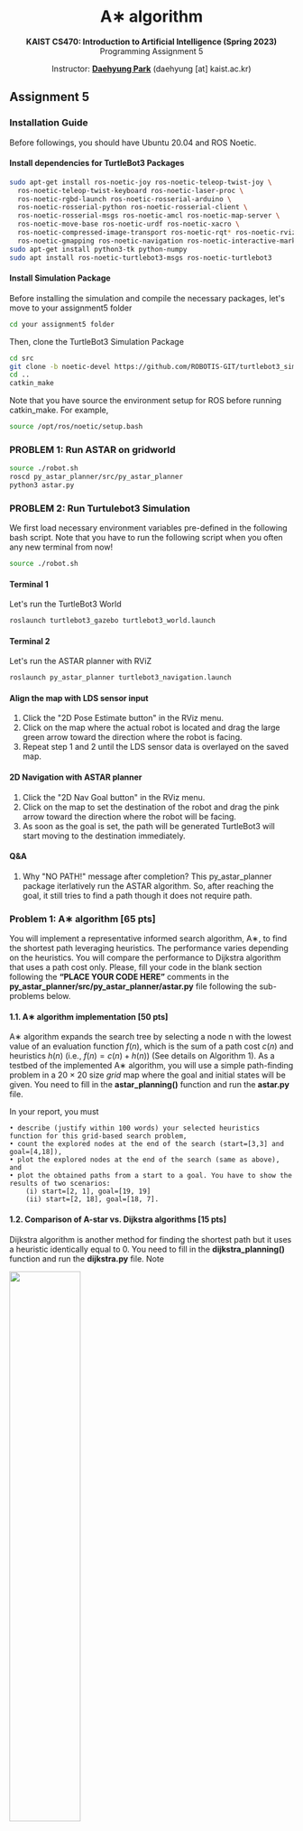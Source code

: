 <div align=center>
  <h1>
    A∗ algorithm
  </h1>
  <p>
    <b>KAIST CS470: Introduction to Artificial Intelligence (Spring 2023)</b><br>
    Programming Assignment 5
  </p>
</div>

<div align=center>
  <p>
    Instructor: <a href=https://sites.google.com/site/daehyungpark target="_blank"><b>Daehyung Park</b></a> (daehyung [at] kaist.ac.kr)<br>
  </p>
</div>


## Assignment 5

### Installation Guide
Before followings, you should have Ubuntu 20.04 and ROS Noetic.

#### Install dependencies for TurtleBot3 Packages
~~~~bash
sudo apt-get install ros-noetic-joy ros-noetic-teleop-twist-joy \
  ros-noetic-teleop-twist-keyboard ros-noetic-laser-proc \
  ros-noetic-rgbd-launch ros-noetic-rosserial-arduino \
  ros-noetic-rosserial-python ros-noetic-rosserial-client \
  ros-noetic-rosserial-msgs ros-noetic-amcl ros-noetic-map-server \
  ros-noetic-move-base ros-noetic-urdf ros-noetic-xacro \
  ros-noetic-compressed-image-transport ros-noetic-rqt* ros-noetic-rviz \
  ros-noetic-gmapping ros-noetic-navigation ros-noetic-interactive-markers
sudo apt-get install python3-tk python-numpy
sudo apt install ros-noetic-turtlebot3-msgs ros-noetic-turtlebot3
~~~~

#### Install Simulation Package

Before installing the simulation and compile the necessary packages, let's move to your assignment5 folder
~~~~bash
cd your assignment5 folder
~~~~

Then, clone the TurtleBot3 Simulation Package
~~~~bash
cd src
git clone -b noetic-devel https://github.com/ROBOTIS-GIT/turtlebot3_simulations.git
cd ..
catkin_make
~~~~

Note that you have source the environment setup for ROS before running catkin_make. For example,
~~~~bash
source /opt/ros/noetic/setup.bash
~~~~

### PROBLEM 1: Run ASTAR on gridworld

~~~~bash
source ./robot.sh
roscd py_astar_planner/src/py_astar_planner
python3 astar.py
~~~~


### PROBLEM 2: Run Turtulebot3 Simulation

We first load necessary environment variables pre-defined in the following bash script. Note that you have to run the following script when you often any new terminal from now!
~~~~bash
source ./robot.sh
~~~~

#### Terminal 1
Let's run the TurtleBot3 World
~~~~bash
roslaunch turtlebot3_gazebo turtlebot3_world.launch
~~~~

#### Terminal 2
Let's run the ASTAR planner with RViZ
~~~~bash
roslaunch py_astar_planner turtlebot3_navigation.launch
~~~~

#### Align the map with LDS sensor input

1. Click the "2D Pose Estimate button" in the RViz menu.
2. Click on the map where the actual robot is located and drag the large green arrow toward the direction where the robot is facing.
3. Repeat step 1 and 2 until the LDS sensor data is overlayed on the saved map.

#### 2D Navigation with ASTAR planner

1. Click the "2D Nav Goal button" in the RViz menu.
2. Click on the map to set the destination of the robot and drag the pink arrow toward the direction where the robot will be facing.
3. As soon as the goal is set, the path will be generated TurtleBot3 will start moving to the destination immediately.


#### Q&A

1. Why "NO PATH!" message after completion?
This py_astar_planner package iterlatively run the ASTAR algorithm. So, after reaching the goal, it still tries to find a path though it does not require path.


### Problem 1: A∗ algorithm [65 pts]
You will implement a representative informed search algorithm, A∗, to find the shortest path leveraging heuristics. The performance varies depending on the heuristics. You will compare the performance to Dijkstra algorithm that uses a path cost only. Please, fill your code in the blank section following the <b>“PLACE YOUR CODE HERE”</b> comments in the <b>py_astar_planner/src/py_astar_planner/astar.py</b> file following the sub-problems below.

#### 1.1. A∗ algorithm implementation [50 pts]
A∗ algorithm expands the search tree by selecting a node n with the lowest value of an evaluation function $f(n)$, which is the sum of a path cost $c(n)$ and heuristics $h(n)$ (i.e., $f(n) = c(n) + h(n)$) (See details on Algorithm 1). As a testbed of the implemented A∗ algorithm, you will use a simple path-finding problem in a 20 × 20 size <i>grid</i> map where the goal and initial states will be given. You need to fill in the <b>astar_planning()</b> function and run the <b>astar.py</b> file.

In your report, you must
```
• describe (justify within 100 words) your selected heuristics function for this grid-based search problem,
• count the explored nodes at the end of the search (start=[3,3] and goal=[4,18]),
• plot the explored nodes at the end of the search (same as above), and
• plot the obtained paths from a start to a goal. You have to show the results of two scenarios:
    (i) start=[2, 1], goal=[19, 19]
    (ii) start=[2, 18], goal=[18, 7].
```

#### 1.2. Comparison of A-star vs. Dijkstra algorithms [15 pts]
Dijkstra algorithm is another method for finding the shortest path but it uses a heuristic identically equal to 0. You need to fill in the <b>dijkstra_planning()</b> function and run the <b>dijkstra.py</b> file. Note

<img src="/Figure/algorithm1.png" width="50%" height="50%">

that you can obtain the Dijkstra’s algorithm by simply removing heuristics from A∗ code. 

In your report, you must
```
• count the explored nodes at the end of the search (same as Problem 1.1),
• plot the explored nodes at the end of the search (same as Problem 1.1),
• plot the obtained path from a start to a goal. You have to consider the same scenarios given in Problem 1.1 above, and
• describe the difference between Dijkstra and A-star methods based on the results.
```

### Problem 2: Running A∗ on Turtlebot3 [35 pts]
The A∗ has been used for various AI applications including navigation. In this problem, you will adopt the result of the Problem 1.1 for the navigation problem given a simulated mobile robot, Turtlebot3. Throughout the Gazebo simulator, you command your Turtlebot3 finds a global collision-free path from a current location to a goal via RViZ. Then, you can observe a computed path from your A∗ implementations and the robot’s tracking performance. 

In your report, you must
```
•  attach three different obstacle-avoidance paths captured from RViZ, and
•  attach a sequence of screen captures that show your robot is tracking a computed path

Note that you can select challenging start-goal configurations as you want for the captures.
```




### Results
#### 1. Markov Decision Process [50 pts]
1. [15 pts] print out the transition probabilities to all the next states given
  - a current state [3, 1] and a selected action “Down”,

    <center><img src="/Figure/answer1.png" width="50%" height="50%"></center>
  
  - a current state [0, 6] and a selected action “Right”,

    <center><img src="/Figure/answer2.png" width="50%" height="50%"></center>
  
  - a current state [3, 5] and a selected action “Right”,

    <center><img src="/Figure/answer3.png" width="50%" height="50%"></center>

2. [5 pts] plot the resulting histogram of returns produced by a dummy policy in the IPython notebook for 100 episodes,

   <center><img src="/Figure/histogram.png" width="50%" height="50%"></center>

  
#### 2.1. Value Iteration (VI) [30 pts]
1. write down the state values of the first 8 states of the gridworld environment1,

  <center><img src="/Figure/answer4.png" width="50%" height="50%"></center>
   
2. overlay the best action at each state based on the state-action values,
  
  <center><img src="/Figure/answer5.png" width="50%" height="50%"></center>

3. plot the distribution of trajectories produced by the trained policy for 100 episodes, and

<center><img src="/Figure/answer6.png" width="50%" height="50%"></center>


#### 2.2. Comparison under different transition models [20 pts]
1. plot the expected returns per ε value with respect to the number of iterations until convergence (two graphs or one unified graph),
  - ε = 0.1

    <center><img src="/Figure/answer7.png" width="50%" height="50%"></center>

  - ε = 0.4

    <center><img src="/Figure/answer8.png" width="50%" height="50%"></center>

2. overlaying the best actions at each state per ε value (two visualizations),
  - ε = 0.1

    <center><img src="/Figure/answer9.png" width="50%" height="50%"></center>

  - ε = 0.4

    <center><img src="/Figure/answer10.png" width="50%" height="50%"></center>

3. plot the distribution of trajectories produced by the trained policy for 100 episodes per ε value (two visualizations), and
  - ε = 0.1

    <center><img src="/Figure/answer11.png" width="50%" height="50%"></center>

  - ε = 0.4

    <center><img src="/Figure/answer12.png" width="50%" height="50%"></center>

4. compare/analyze the effect of different ε based on the above results.
  - As shown in the two plots of trajectories for each epsilon value, there are some unnessesary paths where epslion is 0.4. This is because eplison represents the level of uncertainty that the agent do exactly chosen action, so a lager eplison may cause the agent to take unexpected actions with high probability. In addition, for high epsilon values, it is not guaranteed to reach the maximum reward consistently as the Value iteration progresses.


# ETC
For educational purpose only. This software cannot be used for any re-distribution with or without modification. The lecture notebook files are copied or modified from the material of Siamak Ravanbakhsh. 

